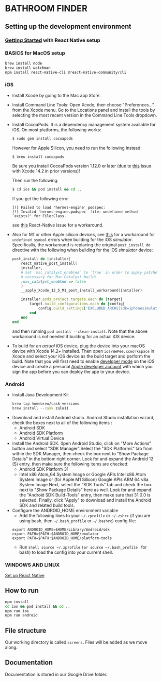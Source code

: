 # BATHROOM FINDER

## Setting up the development environment

### [Getting Started](https://reactnative.dev/docs/environment-setup) with React Native setup

### BASICS for MacOS setup
``` sh
brew install node
brew install watchman
npm install react-native-cli @react-native-community/cli
```
### iOS
- Install Xcode by going to the Mac app Store.
- Install Command Line Tools: Open Xcode, then choose "Preferences..." from the Xcode menu. Go to the Locations panel and install the tools by selecting the most recent version in the Command Line Tools dropdown.
- Install CocoaPods. It is a dependency management system available for iOS. On most platforms, the following works:
    ```sh
    $ sudo gem install cocoapods
    ```
    However for Apple Silicon, you need to run the following instead:
    ```sh
    $ brew install cocoapods
    ```
    Be sure you install CocoaPods version 1.12.0 or later (due to [this](https://github.com/CocoaPods/CocoaPods/issues/11402#issuecomment-1379702414) issue with Xcode 14.2 in prior versions)! 
    
    Then run the following:
    ```sh
    $ cd ios && pod install && cd ..
    ```
    If you get the following error
    ```
    [!] Failed to load 'hermes-engine' podspec: 
    [!] Invalid `hermes-engine.podspec` file: undefined method `exists?' for File:Class.
    ```
    see [this](https://github.com/facebook/react-native/issues/35807) React-Native issue for a workaround.
    
- Also for M1 or other Apple silicon devices, see [this](https://stackoverflow.com/questions/71933392/react-native-ios-undefined-symbols-for-architecture-x86-64) for a workaround for `undefined symbol` errors when building for the iOS _simulator_. Specifically, the workaround is replacing the original `post_install do` directive with the following when building for the iOS _simulator_ device:
    ```ruby
    post_install do |installer|
        react_native_post_install(
        installer,
        # Set `mac_catalyst_enabled` to `true` in order to apply patches
        # necessary for Mac Catalyst builds
        :mac_catalyst_enabled => false
        )
        __apply_Xcode_12_5_M1_post_install_workaround(installer)

        installer.pods_project.targets.each do |target|
            target.build_configurations.each do |config|
                config.build_settings['EXCLUDED_ARCHS[sdk=iphonesimulator*]'] = "arm64"
            end
        end
    end
    ```
    and then running `pod install --clean-install`. Note that the above workaround is _not_ needed if building for an actual iOS device.
- To build for an _actual_ iOS device, plug the device into your macOS device with Xcode 14.2+ installed. Then open `ios/WePee.xcworkspace` in Xcode and select your iOS device as the build target and perform the build. Note that you will first need to enable [developer mode](https://developer.apple.com/documentation/xcode/enabling-developer-mode-on-a-device) on the iOS device and create a personal [Apple developer account](https://developer.apple.com/) with which you sign the app before you can deploy the app to your device.

### Android
- Install Java Development Kit
    ``` sh
    brew tap homebrew/cask-versions
    brew install --cask zulu11
    ```
- Download and install Android studio. Android Studio installation wizard, check the boxes next to all of the following items :
    - Android SDK
    - Android SDK Platform
    - Android Virtual Device
- Install the Android SDK. 0pen Android Studio, click on "More Actions" button and select "SDK Manager".Select the "SDK Platforms" tab from within the SDK Manager, then check the box next to "Show Package Details" in the bottom right corner. Look for and expand the Android 12 (S) entry, then make sure the following items are checked:
    - Android SDK Platform 31
    - Intel x86 Atom_64 System Image or Google APIs Intel x86 Atom System Image or (for Apple M1 Silicon) Google APIs ARM 64 v8a System Image
Next, select the "SDK Tools" tab and check the box next to "Show Package Details" here as well. Look for and expand the "Android SDK Build-Tools" entry, then make sure that 31.0.0 is selected. Finally, click "Apply" to download and install the Android SDK and related build tools.
- Configure the ANDROID_HOME environment variable
    - Add the following lines to your `~/.zprofile` or `~/.zshrc` (if you are using bash, then `~/.bash_profile` or `~/.bashrc`) config file:
    ``` shell
    export ANDROID_HOME=$HOME/Library/Android/sdk
    export PATH=$PATH:$ANDROID_HOME/emulator
    export PATH=$PATH:$ANDROID_HOME/platform-tools
    ```
    - Run ``` shell source ~/.zprofile ``` `(or source ~/.bash_profile ` for bash) to load the config into your current shell.

### WINDOWS AND LINUX
[Set up React Native](https://reactnative.dev/docs/environment-setup)


## How to run 
``` sh
npm install 
cd ios && pod install && cd ..
npm run ios
npm run android
```

## File structure
Our working directory is called `screens`. Files will be added as we move along.

## Documentation
Documentation is stored in our Google Drive folder.